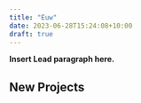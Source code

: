 ```yaml
---
title: "Euw"
date: 2023-06-28T15:24:08+10:00
draft: true
---
```


**Insert Lead paragraph here.**

## New Projects


